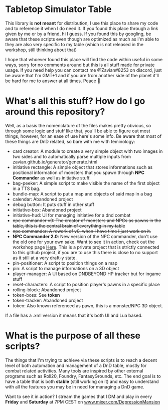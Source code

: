 # Tabletop Simulator Table

This library is **not meant** for distribution, I use this place to share my code and to reference it when I do need it. If you found this place through a link given by me or by a friend, hi I guess. If you found this by googling, be aware that these scripts even though are optimized as much as I'm able to they are also very specific to my table (which is not released in the workshop, still thinking about that)

I hope that whoever found this place will find the code within useful in some ways, sorry for no comments around but this is all stuff made for private usage.
If you need help you can contact me @Zavian#8253 on discord, just be aware that I'm GMT+1 and if you are from another side of the planet it'll be hard for me to answer at all times. Peace 🐌

# What's all this stuff? How do I go around this repository?

Well, as a basis the nomenclature of the files makes pretty obvious, so through some logic and stuff like that, you'll be able to figure out most things, however, for an ease of use here's some info. Be aware that most of these things are DnD related, so bare with me with teminology:

-   card creator: A module to create a very simple object with two images in two sides and to automatically parse multiple inputs from zavian.github.io/generator/generate.html
-   initiative rectangle: A simple object that stores informations such as positional information of monsters that you spawn through **NPC Commander** as well as initiative stuff.
-   bag-peeker: A simple script to make visible the name of the first object in a TTS bag.
-   bundle-map: A script to put a map and objects of said map in a bag
-   calendar: Abandoned project
-   debug button: It puts stuff in other stuff
-   initiative-box: Abandoned project
-   initiative-hud: UI for managing initiative for a dnd combat
-   ~~npc commander v0: The creator of monsters and NPCs as pawns in the table, this is the central brain of everything in my table~~
-   ~~npc commander: A rework of v0, when I have time I just work on it.~~
-   **NPC Commander 2.0**: New version of the NPC commander, don't use the old one for your own sake. Want to see it in action, check out the workshop page [Here](https://steamcommunity.com/sharedfiles/filedetails/?id=2116098254). This is a private project that is strictly connected to this github project, if you are to use this there is close to no support as it still at a very draft-y state.
-   pin-positioner: A script to position things on a map
-   pin: A script to manage informations on a 3D object
-   player-manager: A UI based on DNDBEYOND HP tracker but for ingame stuff
-   reset-characters: A script to position player's pawns in a specific place
-   rolling-block: Abandoned project
-   token-boss: See **token**
-   token-tracker: Abandoned project
-   token: Also known referenced as pawn, this is a monster/NPC 3D object.

If a file has a .xml version it means that it's both UI and Lua based.

# What is the purpose of all these scripts?

The things that I'm trying to achieve via these scripts is to reach a decent level of both automation and management of a DnD table, mostly for combat related activities. Many tools are inspired by other external programs such as Roll20, Foundry, FantasyGrounds, etc.
The end goal is to have a table that is both **stable** (still working on it) and easy to understand with all the features you may be in need for managing a DnD game.

Want to see it in action? I stream the games that I DM and play in every **Friday** and **Saturday** at 7PM CEST on www.mixer.com/DepressionMansion
